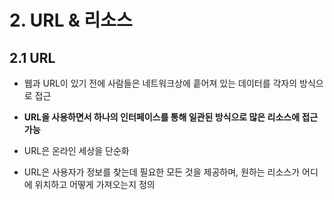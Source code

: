 # 2. URL & 리소스

## 2.1 URL

- 웹과 URL이 있기 전에 사람들은 네트워크상에 흩어져 있는 데이터를 각자의 방식으로 접근

- **URL을 사용하면서 하나의 인터페이스를 통해 일관된 방식으로 많은 리소스에 접근 가능**

- URL은 온라인 세상을 단순화
- URL은 사용자가 정보를 찾는데 필요한 모든 것을 제공하며, 원하는 리소스가 어디에 위치하고 어떻게 가져오는지 정의

